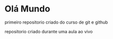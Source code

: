 # Olá Mundo
 primeiro repositorio criado do curso de git e github

 repositorio criado durante uma aula ao vivo
 